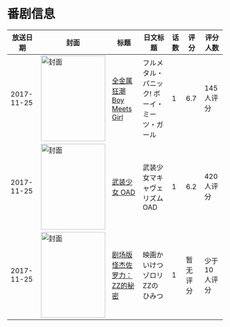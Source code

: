 # 番剧信息

|放送日期|封面|标题|日文标题|话数|评分|评分人数|
|---|---|---|---|---|---|---|
|2017-11-25|<img src="https://lain.bgm.tv/pic/cover/c/a2/9f/226190_LVp99.jpg" alt="封面" style="width:150px;height:200px;object-fit:cover;">|[全金属狂潮 Boy Meets Girl](https://bangumi.tv/subject/226190)|フルメタル・パニック! ボーイ・ミーツ・ガール|1|6.7|145人评分|
|2017-11-25|<img src="https://lain.bgm.tv/pic/cover/c/cc/73/212200_i92Uk.jpg" alt="封面" style="width:150px;height:200px;object-fit:cover;">|[武装少女 OAD](https://bangumi.tv/subject/212200)|武装少女マキャヴェリズム OAD|1|6.2|420人评分|
|2017-11-25|<img src="https://lain.bgm.tv/pic/cover/c/e4/b3/213785_kdZCo.jpg" alt="封面" style="width:150px;height:200px;object-fit:cover;">|[剧场版怪杰佐罗力：ZZ的秘密](https://bangumi.tv/subject/213785)|映画かいけつゾロリ ZZのひみつ|1|暂无评分|少于10人评分|

